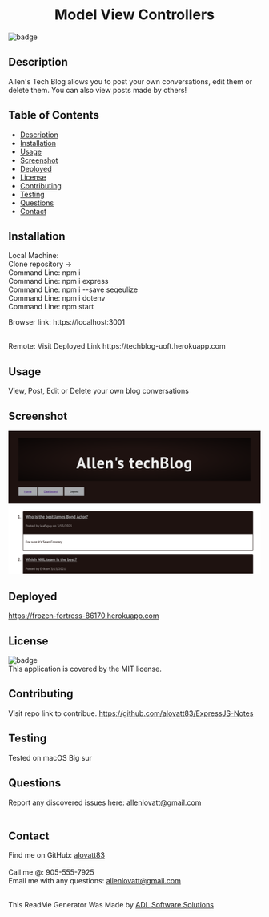 <h1 align="center">Model View Controllers</h1>
  
![badge](https://img.shields.io/badge/license-MIT-orange)<br />

## Description
Allen's Tech Blog allows you to post your own conversations, edit them or delete them. You can also view posts made by others!

## Table of Contents
- [Description](#description)
- [Installation](#installation)
- [Usage](#usage)
- [Screenshot](#screenshot)
- [Deployed](#deployed)
- [License](#license)
- [Contributing](#contributing)
- [Testing](#testing)
- [Questions](#questions)
- [Contact](#contact)

## Installation

Local Machine:<br />
Clone repository -><br />
Command Line: npm i<br />
Command Line: npm i express<br />
Command Line: npm i --save seqeulize<br />
Command Line: npm i dotenv<br />
Command Line: npm start

Browser link: https://localhost:3001

<br />
Remote:
Visit Deployed Link https://techblog-uoft.herokuapp.com

## Usage
View, Post, Edit or Delete your own blog conversations

## Screenshot
![Homepage Screenshot](./public/images/screenshot.png)


## Deployed
https://frozen-fortress-86170.herokuapp.com 

## License
![badge](https://img.shields.io/badge/license-MIT-orange)
<br />
This application is covered by the MIT license. 

## Contributing
Visit repo link to contribue. https://github.com/alovatt83/ExpressJS-Notes

## Testing
Tested on macOS Big sur

## Questions
Report any discovered issues here: allenlovatt@gmail.com<br />
<br />

## Contact
Find me on GitHub: [alovatt83](https://github.com/alovatt83)<br />
<br />
Call me @: 905-555-7925
<br />
Email me with any questions: allenlovatt@gmail.com<br /><br />

This ReadMe Generator Was Made by [ADL Software Solutions](https://github.com/alovatt83/ReadMe-Generator)
